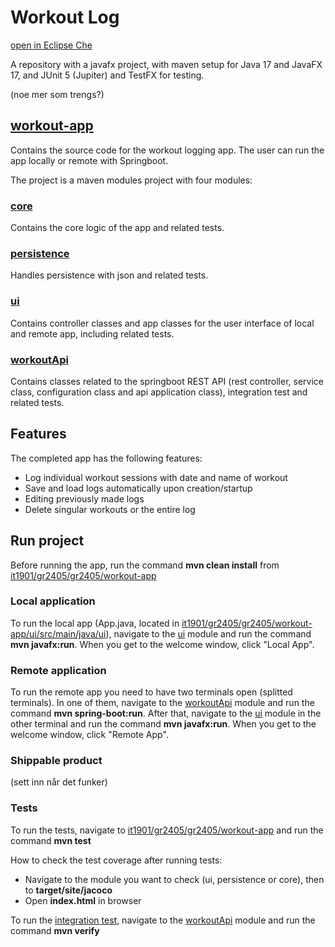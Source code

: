 
# Workout Log

[open in Eclipse Che](https://che.stud.ntnu.no/#https://gitlab.stud.idi.ntnu.no/it1901/groups-2024/gr2405/gr2405)

A repository with a javafx project, with maven setup for Java 17 and JavaFX 17, and JUnit 5 (Jupiter) and TestFX for testing.

(noe mer som trengs?)

## [workout-app](/workout-app/)

Contains the source code for the workout logging app. The user can run the app locally or remote with Springboot.

The project is a maven modules project with four modules:

### [core](/workout-app/core/)

Contains the core logic of the app and related tests.

### [persistence](/workout-app/persistence/)

Handles persistence with json and related tests.

### [ui](/workout-app/ui/)

Contains controller classes and app classes for the user interface of local and remote app, including related tests.

### [workoutApi](/workout-app/workoutApi/)

Contains classes related to the springboot REST API (rest controller, service class, configuration class and api application class), integration test and related tests.

## Features

The completed app has the following features:

- Log individual workout sessions with date and name of workout
- Save and load logs automatically upon creation/startup
- Editing previously made logs
- Delete singular workouts or the entire log

## Run project

Before running the app, run the command **mvn clean install** from [it1901/gr2405/gr2405/workout-app](/workout-app/)

### Local application

To run the local app (App.java, located in [it1901/gr2405/gr2405/workout-app/ui/src/main/java/ui](/workout-app/ui/src/main/java/ui/)), navigate to the [ui](/workout-app/ui/) module and run the command **mvn javafx:run**. When you get to the welcome window, click "Local App".

### Remote application

To run the remote app you need to have two terminals open (splitted terminals). In one of them, navigate to the [workoutApi](/workout-app/workoutApi/) module and run the command **mvn spring-boot:run**. After that, navigate to the [ui](/workout-app/ui/) module in the other terminal and run the command **mvn javafx:run**. When you get to the welcome window, click "Remote App".

### Shippable product

(sett inn når det funker)

### Tests

To run the tests, navigate to [it1901/gr2405/gr2405/workout-app](/workout-app/) and run the command **mvn test**

How to check the test coverage after running tests:

- Navigate to the module you want to check (ui, persistence or core), then to **target/site/jacoco**
- Open **index.html** in browser

To run the [integration test](/workout-app/workoutApi/src/test/java/springboot/workoutApi/WorkoutAppIT.java/), navigate to the [workoutApi](/workout-app/workoutApi/) module and run the command **mvn verify**
